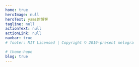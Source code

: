 ```yaml
---
home: true
heroImage: null
heroText: yams的博客
tagline: null
actionText: null
actionLink: null
navbar: true
# footer: MIT Licensed | Copyright © 2019-present melogra

# theme-hope
blog: true
---
```

